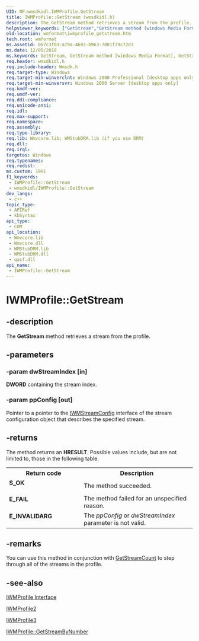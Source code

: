 ```yaml
---
UID: NF:wmsdkidl.IWMProfile.GetStream
title: IWMProfile::GetStream (wmsdkidl.h)
description: The GetStream method retrieves a stream from the profile.
helpviewer_keywords: ["GetStream","GetStream method [windows Media Format]","GetStream method [windows Media Format]","IWMProfile interface","GetStream method [windows Media Format]","IWMProfile2 interface","GetStream method [windows Media Format]","IWMProfile3 interface","IWMProfile interface [windows Media Format]","GetStream method","IWMProfile.GetStream","IWMProfile2 interface [windows Media Format]","GetStream method","IWMProfile2::GetStream","IWMProfile3 interface [windows Media Format]","GetStream method","IWMProfile3::GetStream","IWMProfile::GetStream","IWMProfileGetStream","wmformat.iwmprofile_getstream","wmsdkidl/IWMProfile2::GetStream","wmsdkidl/IWMProfile3::GetStream","wmsdkidl/IWMProfile::GetStream"]
old-location: wmformat\iwmprofile_getstream.htm
tech.root: wmformat
ms.assetid: 067c3f03-a79a-4693-b963-7081f79c72d3
ms.date: 12/05/2018
ms.keywords: GetStream, GetStream method [windows Media Format], GetStream method [windows Media Format],IWMProfile interface, GetStream method [windows Media Format],IWMProfile2 interface, GetStream method [windows Media Format],IWMProfile3 interface, IWMProfile interface [windows Media Format],GetStream method, IWMProfile.GetStream, IWMProfile2 interface [windows Media Format],GetStream method, IWMProfile2::GetStream, IWMProfile3 interface [windows Media Format],GetStream method, IWMProfile3::GetStream, IWMProfile::GetStream, IWMProfileGetStream, wmformat.iwmprofile_getstream, wmsdkidl/IWMProfile2::GetStream, wmsdkidl/IWMProfile3::GetStream, wmsdkidl/IWMProfile::GetStream
req.header: wmsdkidl.h
req.include-header: Wmsdk.h
req.target-type: Windows
req.target-min-winverclnt: Windows 2000 Professional [desktop apps only],Windows Media Format 7 SDK, or later versions of the SDK
req.target-min-winversvr: Windows 2000 Server [desktop apps only]
req.kmdf-ver: 
req.umdf-ver: 
req.ddi-compliance: 
req.unicode-ansi: 
req.idl: 
req.max-support: 
req.namespace: 
req.assembly: 
req.type-library: 
req.lib: Wmvcore.lib; WMStubDRM.lib (if you use DRM)
req.dll: 
req.irql: 
targetos: Windows
req.typenames: 
req.redist: 
ms.custom: 19H1
f1_keywords:
 - IWMProfile::GetStream
 - wmsdkidl/IWMProfile::GetStream
dev_langs:
 - c++
topic_type:
 - APIRef
 - kbSyntax
api_type:
 - COM
api_location:
 - Wmvcore.lib
 - Wmvcore.dll
 - WMStubDRM.lib
 - WMStubDRM.dll
 - qasf.dll
api_name:
 - IWMProfile::GetStream
---
```


# IWMProfile::GetStream


## -description

The <b>GetStream</b> method retrieves a stream from the profile.

## -parameters

### -param dwStreamIndex [in]

<b>DWORD</b> containing the stream index.

### -param ppConfig [out]

Pointer to a pointer to the <a href="/windows/desktop/api/wmsdkidl/nn-wmsdkidl-iwmstreamconfig">IWMStreamConfig</a> interface of the stream configuration object that describes the specified stream.

## -returns

The method returns an <b>HRESULT</b>. Possible values include, but are not limited to, those in the following table.

<table>
<tr>
<th>Return code</th>
<th>Description</th>
</tr>
<tr>
<td width="40%">
<dl>
<dt><b>S_OK</b></dt>
</dl>
</td>
<td width="60%">
The method succeeded.

</td>
</tr>
<tr>
<td width="40%">
<dl>
<dt><b>E_FAIL</b></dt>
</dl>
</td>
<td width="60%">
The method failed for an unspecified reason.

</td>
</tr>
<tr>
<td width="40%">
<dl>
<dt><b>E_INVALIDARG</b></dt>
</dl>
</td>
<td width="60%">
The <i>ppConfig</i> or <i>dwStreamIndex</i> parameter is not valid.

</td>
</tr>
</table>

## -remarks

You can use this method in conjunction with <a href="/windows/desktop/api/wmsdkidl/nf-wmsdkidl-iwmprofile-getstreamcount">GetStreamCount</a> to step through all of the streams in the profile.

## -see-also

<a href="/windows/desktop/wmformat/iwmprofile">IWMProfile Interface</a>



<a href="/windows/desktop/api/wmsdkidl/nn-wmsdkidl-iwmprofile2">IWMProfile2</a>



<a href="/windows/desktop/api/wmsdkidl/nn-wmsdkidl-iwmprofile3">IWMProfile3</a>



<a href="/windows/desktop/api/wmsdkidl/nf-wmsdkidl-iwmprofile-getstreambynumber">IWMProfile::GetStreamByNumber</a>

